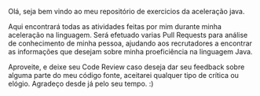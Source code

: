 Olá, seja bem vindo ao meu repositório de exercicios da aceleração java.

Aqui encontrará todas as atividades feitas por mim durante minha aceleração na linguagem.
Será efetuado varias Pull Requests para análise de conhecimento de minha pessoa, ajudando aos recrutadores a encontrar as informações que desejam sobre minha proeficiência na linguagem Java.


Aproveite, e deixe seu Code Review caso deseja dar seu feedback sobre alguma parte do meu código fonte, aceitarei qualquer tipo de crítica ou elógio. Agradeço desde já pelo seu tempo. :)

